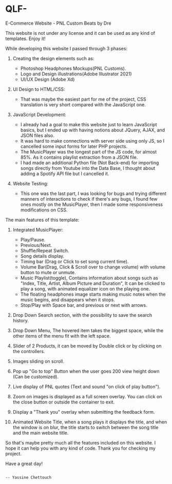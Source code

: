 # QLF-
E-Commerce Website - PNL Custom Beats by Dre


This website is not under any license and it can be used as any kind of templates. Enjoy it!


While developing this website I passed through 3 phases:

1. Creating the design elements such as:
   - Photoshop Headphones Mockups(PNL Customs).
   - Logo and Design illustrations(Adobe Illustrator 2021)
   - UI/UX Design (Adobe Xd)


2. UI Design to HTML/CSS: 
   - That was maybe the easiest part for me of the project, CSS translation is very short compared with the JavaScript one.

3. JavaScript Development:
   - I already had a goal to make this website just to learn JavaScript basics, but I ended up with having notions about JQuery, AJAX, and JSON files also.
   - It was hard to make connections with server side using only JS, so I cancelled some input forms for later PHP projects.
   - The MusicPlayer was the longest part of the JS code, for almost 85%. As it contains playlist extraction from a JSON file.
   - I had made an additional Python file (Not Back-end) for importing songs directly from Youtube into the Data Base, I thought about adding a Spotify API file but      I cancelled it.
4. Website Testing:
   - This one was the last part, I was looking for bugs and trying different manners of interactions to check if there's any bugs, I found few ones mostly on the
     MusicPlayer, then I made some responsiveness modifications on CSS.
     
     
     
The main features of this template:

1. Integrated MusicPlayer:
   - Play/Pause.
   - Previous/Next.
   - Shuffle/Repeat Switch.
   - Song details display.
   - Timing bar (Drag or Click to set song current time).
   - Volume Bar(Drag, Click & Scroll over to change volume) with volume button to mute or unmute.
   - Music Playlist(toggle), Contains information about songs such as "Index, Title, Artist, Album Picture and Duration", It can be clicked to play a song, with          animated equalizer icon on the playing one.
   - The floating headphones image starts making music notes when the music begins, and disappears when it stops.
   - Stop/Play with Space bar, and previous or next with arrows.

2. Drop Down Search section, with the possibility to save the search history.
3. Drop Down Menu, The hovered item takes the biggest space, while the other items of the menu fit with the left space.
4. Slider of 2 Products, it can be moved by Double click or by clicking on the controllers.
5. Images sliding on scroll.
6. Pop up "Go to top" Button when the user goes 200 view height down (Can be customized).
7. Live display of PNL quotes (Text and sound "on click of play button").
8. Zoom on images is displayed as a full screen overlay. You can click on the close button or outside the container to exit.
9. Display a "Thank you" overlay when submitting the feedback form.
10. Animated Website Title, when a song plays it displays the title, and when the window is on blur, the title starts to switch between the song title and the main     website title.


So that's maybe pretty much all the features included on this website. I hope it can help you with any kind of code.
Thank you for checking my project. 

Have a great day!

                                                                                -- Yassine Chettouch
